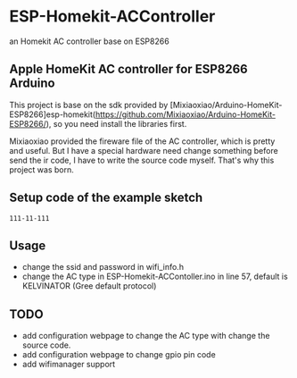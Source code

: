 # ESP-Homekit-ACController
an Homekit AC controller base on ESP8266


## Apple HomeKit AC controller for ESP8266 Arduino
This project is base on the sdk provided by [Mixiaoxiao/Arduino-HomeKit-ESP8266]esp-homekit(https://github.com/Mixiaoxiao/Arduino-HomeKit-ESP8266/), so you need install the libraries first.


Mixiaoxiao provided the fireware file of the AC controller, which is pretty and useful. But I have a special hardware need change something before send the ir code, I have to write the source code myself. That's why this project was born.


## Setup code of the example sketch

``111-11-111``

## Usage
* change the ssid and password in wifi_info.h
* change the AC type in ESP-Homekit-ACContoller.ino in line 57, default is KELVINATOR (Gree default protocol)


## TODO
* add configuration webpage to change the AC type  with change the source code.
* add configuration webpage to change gpio pin code
* add wifimanager support